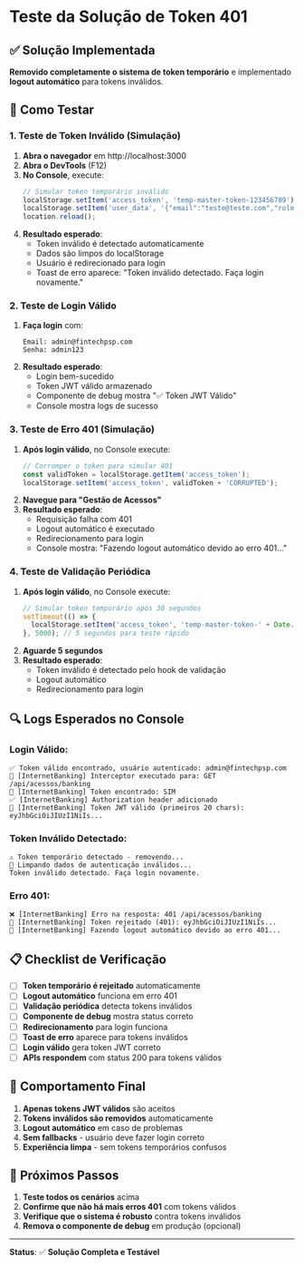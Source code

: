 # Teste da Solução de Token 401

## ✅ Solução Implementada

**Removido completamente o sistema de token temporário** e implementado **logout automático** para tokens inválidos.

## 🧪 Como Testar

### 1. Teste de Token Inválido (Simulação)

1. **Abra o navegador** em http://localhost:3000
2. **Abra o DevTools** (F12)
3. **No Console**, execute:
   ```javascript
   // Simular token temporário inválido
   localStorage.setItem('access_token', 'temp-master-token-123456789');
   localStorage.setItem('user_data', '{"email":"teste@teste.com","role":"admin"}');
   location.reload();
   ```
4. **Resultado esperado**: 
   - Token inválido é detectado automaticamente
   - Dados são limpos do localStorage
   - Usuário é redirecionado para login
   - Toast de erro aparece: "Token inválido detectado. Faça login novamente."

### 2. Teste de Login Válido

1. **Faça login** com:
   ```
   Email: admin@fintechpsp.com
   Senha: admin123
   ```
2. **Resultado esperado**:
   - Login bem-sucedido
   - Token JWT válido armazenado
   - Componente de debug mostra "✅ Token JWT Válido"
   - Console mostra logs de sucesso

### 3. Teste de Erro 401 (Simulação)

1. **Após login válido**, no Console execute:
   ```javascript
   // Corromper o token para simular 401
   const validToken = localStorage.getItem('access_token');
   localStorage.setItem('access_token', validToken + 'CORRUPTED');
   ```
2. **Navegue para "Gestão de Acessos"**
3. **Resultado esperado**:
   - Requisição falha com 401
   - Logout automático é executado
   - Redirecionamento para login
   - Console mostra: "Fazendo logout automático devido ao erro 401..."

### 4. Teste de Validação Periódica

1. **Após login válido**, no Console execute:
   ```javascript
   // Simular token temporário após 30 segundos
   setTimeout(() => {
     localStorage.setItem('access_token', 'temp-master-token-' + Date.now());
   }, 5000); // 5 segundos para teste rápido
   ```
2. **Aguarde 5 segundos**
3. **Resultado esperado**:
   - Token inválido é detectado pelo hook de validação
   - Logout automático
   - Redirecionamento para login

## 🔍 Logs Esperados no Console

### Login Válido:
```
✅ Token válido encontrado, usuário autenticado: admin@fintechpsp.com
🚀 [InternetBanking] Interceptor executado para: GET /api/acessos/banking
🔑 [InternetBanking] Token encontrado: SIM
✅ [InternetBanking] Authorization header adicionado
🎫 [InternetBanking] Token JWT válido (primeiros 20 chars): eyJhbGciOiJIUzI1NiIs...
```

### Token Inválido Detectado:
```
⚠️ Token temporário detectado - removendo...
🧹 Limpando dados de autenticação inválidos...
Token inválido detectado. Faça login novamente.
```

### Erro 401:
```
❌ [InternetBanking] Erro na resposta: 401 /api/acessos/banking
🚫 [InternetBanking] Token rejeitado (401): eyJhbGciOiJIUzI1NiIs...
🚪 [InternetBanking] Fazendo logout automático devido ao erro 401...
```

## 📋 Checklist de Verificação

- [ ] **Token temporário é rejeitado** automaticamente
- [ ] **Logout automático** funciona em erro 401
- [ ] **Validação periódica** detecta tokens inválidos
- [ ] **Componente de debug** mostra status correto
- [ ] **Redirecionamento** para login funciona
- [ ] **Toast de erro** aparece para tokens inválidos
- [ ] **Login válido** gera token JWT correto
- [ ] **APIs respondem** com status 200 para tokens válidos

## 🎯 Comportamento Final

1. **Apenas tokens JWT válidos** são aceitos
2. **Tokens inválidos são removidos** automaticamente
3. **Logout automático** em caso de problemas
4. **Sem fallbacks** - usuário deve fazer login correto
5. **Experiência limpa** - sem tokens temporários confusos

## 🚀 Próximos Passos

1. **Teste todos os cenários** acima
2. **Confirme que não há mais erros 401** com tokens válidos
3. **Verifique que o sistema é robusto** contra tokens inválidos
4. **Remova o componente de debug** em produção (opcional)

---

**Status**: ✅ **Solução Completa e Testável**
